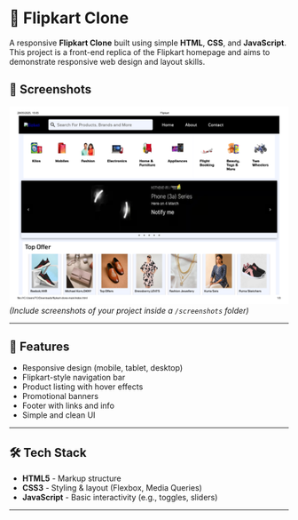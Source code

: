 # 🛒 Flipkart Clone

A responsive **Flipkart Clone** built using simple **HTML**, **CSS**, and **JavaScript**. This project is a front-end replica of the Flipkart homepage and aims to demonstrate responsive web design and layout skills.


## 📸 Screenshots

![Home Page](img/Flipkart_page-0001.jpg)  
*(Include screenshots of your project inside a `/screenshots` folder)*

---

## 🚀 Features

- Responsive design (mobile, tablet, desktop)
- Flipkart-style navigation bar
- Product listing with hover effects
- Promotional banners
- Footer with links and info
- Simple and clean UI

---

## 🛠️ Tech Stack

- **HTML5** - Markup structure
- **CSS3** - Styling & layout (Flexbox, Media Queries)
- **JavaScript** - Basic interactivity (e.g., toggles, sliders)

---

